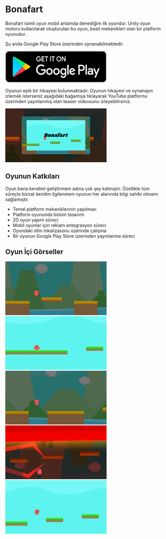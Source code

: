 # Bonafart
<p>Bonafart isimli oyun mobil anlamda denediğim ilk oyundur. Unity oyun motoru kullanılarak oluşturulan bu oyun, basit mekanikleri olan bir platform oyunudur. </p>
 <p>Şu anda Google Play Store üzerinden oynanabilmektedir.</p>
<a href ="https://play.google.com/store/apps/details?id=com.MEKAGAMES.Bonafart">
 <img src="GitHubImages/getitongoogleplay.png" width="320" height="100"></a>
 <p></p>
 <p>Oyunun epik bir hikayesi bulunmaktadır. Oyunun hikayesi ve oynanışını izlemek isterseniz aşağıdaki bağantıya tıklayarak YouTube platformu üzerinden yayınlanmış olan teaser videosunu izleyebilirsiniz.</p>
 <a href ="https://youtu.be/0EfGKHKZXKA?si=sZ8lnAJw9aeF5Ha1">
 <img src="GitHubImages/video.png" width="320" height="170"></a>
 </br>
 <h2>Oyunun Katkıları</h2>
 <p>Oyun bana kendimi geliştirmem adına çok şey katmıştır. Özellikle tüm süreçle bizzat kendim ilgilenmem oyunun her alanında bilgi sahibi olmamı sağlamıştır.</p>
 <ul>
  <li>Temel platform mekaniklerinin yapılması</li>
  <li>Platform oyununda bölüm tasarımı</li>
  <li>2D oyun yapım süreci</li>
  <li>Mobil oyunlar için reklam entegrasyon süreci</li>
  <li>Oyundaki dilin lokalizasonu üzerinde çalışma</li>
  <li>Bir oyunun Google Play Store üzerinden yayınlanma süreci</li>
 </ul>
<h2>Oyun İçi Görseller</h2>
 <img src="GitHubImages/1.png" width="320" height="170">
 <img src="GitHubImages/5.png" width="320" height="170">
 <img src="GitHubImages/3.png" width="320" height="170">
 <img src="GitHubImages/4.png" width="320" height="170">
 <img src="GitHubImages/2.png" width="320" height="170">
